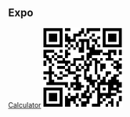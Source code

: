 ## Expo
[Calculator](https://expo.io/@lozytskyia/calculator)
![Expo QR](https://github.com/LozytskyiA/ra-calculator/raw/master/assets/expo-qr.png)
